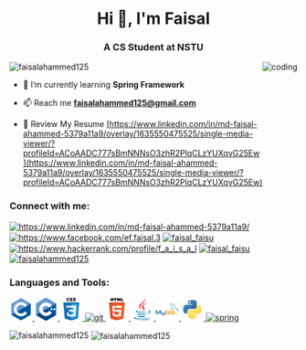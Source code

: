 <h1 align="center">Hi 👋, I'm Faisal</h1>
<h3 align="center">A CS Student at NSTU</h3>

<img align = "right" alt = "coding" widht = "200" height = "200" src = "https://camo.githubusercontent.com/cae12fddd9d6982901d82580bdf321d81fb299141098ca1c2d4891870827bf17/68747470733a2f2f6d69726f2e6d656469756d2e636f6d2f6d61782f313336302f302a37513379765349765f7430696f4a2d5a2e676966">


<p align="left"> <img src="https://komarev.com/ghpvc/?username=faisalahammed125&label=Profile%20views&color=0e75b6&style=flat" alt="faisalahammed125" /> </p>

- 🌱 I’m currently learning **Spring Framework**

- 📫 Reach me **faisalahammed125@gmail.com**

- 📄 Review My Resume [https://www.linkedin.com/in/md-faisal-ahammed-5379a11a9/overlay/1635550475525/single-media-viewer/?profileId=ACoAADC777sBmNNNsO3zhR2PlqCLzYUXqvG25Ew](https://www.linkedin.com/in/md-faisal-ahammed-5379a11a9/overlay/1635550475525/single-media-viewer/?profileId=ACoAADC777sBmNNNsO3zhR2PlqCLzYUXqvG25Ew)

<h3 align="left">Connect with me:</h3>
<p align="left">
<a href="https://linkedin.com/in/https://www.linkedin.com/in/md-faisal-ahammed-5379a11a9/" target="blank"><img align="center" src="https://raw.githubusercontent.com/rahuldkjain/github-profile-readme-generator/master/src/images/icons/Social/linked-in-alt.svg" alt="https://www.linkedin.com/in/md-faisal-ahammed-5379a11a9/" height="30" width="40" /></a>
<a href="https://fb.com/https://www.facebook.com/ef.faisal.3" target="blank"><img align="center" src="https://raw.githubusercontent.com/rahuldkjain/github-profile-readme-generator/master/src/images/icons/Social/facebook.svg" alt="https://www.facebook.com/ef.faisal.3" height="30" width="40" /></a>
<a href="https://www.codechef.com/users/faisal_faisu" target="blank"><img align="center" src="https://cdn.jsdelivr.net/npm/simple-icons@3.1.0/icons/codechef.svg" alt="faisal_faisu" height="30" width="40" /></a>
<a href="https://www.hackerrank.com/https://www.hackerrank.com/profile/f_a_i_s_a_l" target="blank"><img align="center" src="https://raw.githubusercontent.com/rahuldkjain/github-profile-readme-generator/master/src/images/icons/Social/hackerrank.svg" alt="https://www.hackerrank.com/profile/f_a_i_s_a_l" height="30" width="40" /></a>
<a href="https://codeforces.com/profile/faisal_faisu" target="blank"><img align="center" src="https://raw.githubusercontent.com/rahuldkjain/github-profile-readme-generator/master/src/images/icons/Social/codeforces.svg" alt="faisal_faisu" height="30" width="40" /></a>
<a href="https://www.leetcode.com/faisalahammed125" target="blank"><img align="center" src="https://raw.githubusercontent.com/rahuldkjain/github-profile-readme-generator/master/src/images/icons/Social/leet-code.svg" alt="faisalahammed125" height="30" width="40" /></a>
</p>

<h3 align="left">Languages and Tools:</h3>
<p align="left"> <a href="https://www.cprogramming.com/" target="_blank" rel="noreferrer"> <img src="https://raw.githubusercontent.com/devicons/devicon/master/icons/c/c-original.svg" alt="c" width="40" height="40"/> </a> <a href="https://www.w3schools.com/cpp/" target="_blank" rel="noreferrer"> <img src="https://raw.githubusercontent.com/devicons/devicon/master/icons/cplusplus/cplusplus-original.svg" alt="cplusplus" width="40" height="40"/> </a> <a href="https://www.w3schools.com/css/" target="_blank" rel="noreferrer"> <img src="https://raw.githubusercontent.com/devicons/devicon/master/icons/css3/css3-original-wordmark.svg" alt="css3" width="40" height="40"/> </a> <a href="https://git-scm.com/" target="_blank" rel="noreferrer"> <img src="https://www.vectorlogo.zone/logos/git-scm/git-scm-icon.svg" alt="git" width="40" height="40"/> </a> <a href="https://www.w3.org/html/" target="_blank" rel="noreferrer"> <img src="https://raw.githubusercontent.com/devicons/devicon/master/icons/html5/html5-original-wordmark.svg" alt="html5" width="40" height="40"/> </a> <a href="https://www.java.com" target="_blank" rel="noreferrer"> <img src="https://raw.githubusercontent.com/devicons/devicon/master/icons/java/java-original.svg" alt="java" width="40" height="40"/> </a> <a href="https://www.mysql.com/" target="_blank" rel="noreferrer"> <img src="https://raw.githubusercontent.com/devicons/devicon/master/icons/mysql/mysql-original-wordmark.svg" alt="mysql" width="40" height="40"/> </a> <a href="https://www.python.org" target="_blank" rel="noreferrer"> <img src="https://raw.githubusercontent.com/devicons/devicon/master/icons/python/python-original.svg" alt="python" width="40" height="40"/> </a> <a href="https://spring.io/" target="_blank" rel="noreferrer"> <img src="https://www.vectorlogo.zone/logos/springio/springio-icon.svg" alt="spring" width="40" height="40"/> </a> </p>

<p><img align="left" src="https://github-readme-stats.vercel.app/api/top-langs?username=faisalahammed125&show_icons=true&locale=en&layout=compact" alt="faisalahammed125" /></p>

<p>&nbsp;<img align="center" src="https://github-readme-stats.vercel.app/api?username=faisalahammed125&show_icons=true&locale=en" alt="faisalahammed125" /></p>

